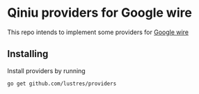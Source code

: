 # Qiniu providers for Google wire
This repo intends to implement some providers for [Google wire](https://github.com/google/wire)

## Installing

Install providers by running

```shell
go get github.com/lustres/providers
```
